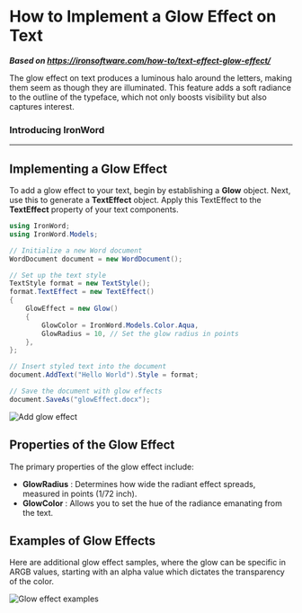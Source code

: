 # How to Implement a Glow Effect on Text

***Based on <https://ironsoftware.com/how-to/text-effect-glow-effect/>***


The glow effect on text produces a luminous halo around the letters, making them seem as though they are illuminated. This feature adds a soft radiance to the outline of the typeface, which not only boosts visibility but also captures interest.

<h3>Introducing IronWord</h3>

---

## Implementing a Glow Effect

To add a glow effect to your text, begin by establishing a **Glow** object. Next, use this to generate a **TextEffect** object. Apply this TextEffect to the **TextEffect** property of your text components.

```cs
using IronWord;
using IronWord.Models;

// Initialize a new Word document
WordDocument document = new WordDocument();

// Set up the text style
TextStyle format = new TextStyle();
format.TextEffect = new TextEffect()
{
    GlowEffect = new Glow()
    {
        GlowColor = IronWord.Models.Color.Aqua,
        GlowRadius = 10, // Set the glow radius in points
    },
};

// Insert styled text into the document
document.AddText("Hello World").Style = format;

// Save the document with glow effects
document.SaveAs("glowEffect.docx");
```

<div class="content-img-align-center">
    <div class="center-image-wrapper">
         <img src="https://ironsoftware.com/static-assets/word/how-to/text-effect-glow-effect/glow-effect.webp" alt="Add glow effect" class="img-responsive add-shadow">
    </div>
</div>

## Properties of the Glow Effect

The primary properties of the glow effect include:

- **GlowRadius** : Determines how wide the radiant effect spreads, measured in points (1/72 inch).
- **GlowColor** : Allows you to set the hue of the radiance emanating from the text.

## Examples of Glow Effects

Here are additional glow effect samples, where the glow can be specific in ARGB values, starting with an alpha value which dictates the transparency of the color.

<div class="content-img-align-center">
    <div class="center-image-wrapper">
         <img src="https://ironsoftware.com/static-assets/word/how-to/text-effect-glow-effect/glow-effect-examples.webp" alt="Glow effect examples" class="img-responsive add-shadow">
    </div>
</div>